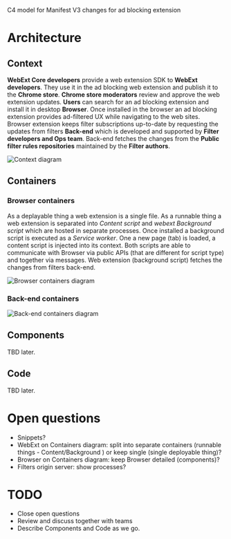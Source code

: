 C4 model for Manifest V3 changes for ad blocking extension

# Architecture

## Context

**WebExt Core developers** provide a web extension SDK to **WebExt developers**. They use it in the ad blocking web extension and publish it to the **Chrome store**. **Chrome store moderators** review and approve the web extension updates. **Users** can search for an ad blocking extension and install it in desktop **Browser**. Once installed in the browser an ad blocking extension provides ad-filtered UX while navigating to the web sites. Browser extension keeps filter subscriptions up-to-date by requesting the updates from filters **Back-end** which is developed and supported by **Filter developers and Ops team**. Back-end fetches the changes from the **Public filter rules repositories** maintained by the **Filter authors**.

![Context diagram](https://www.plantuml.com/plantuml/proxy?cache=no&src=https://raw.githubusercontent.com/4ntoine/mv3_spec_c4/master/context.txt)

## Containers

### Browser containers

As a deplayable thing a web extension is a single file. As a runnable thing a web extension is separated into *Content script* and *webext Background script* which are hosted in separate processes. Once installed a background script is executed as a *Service worker*. One a new page (tab) is loaded, a content script is injected into its context. Both scripts are able to communicate with Browser via public APIs (that are different for script type) and together via messages. Web extension (background script) fetches the changes from filters back-end.

![Browser containers diagram](https://www.plantuml.com/plantuml/proxy?cache=no&src=https://raw.githubusercontent.com/4ntoine/mv3_spec_c4/master/containers_browser.txt)

### Back-end containers

![Back-end containers diagram](https://www.plantuml.com/plantuml/proxy?cache=no&src=https://raw.githubusercontent.com/4ntoine/mv3_spec_c4/master/containers_backend.txt)

## Components

TBD later.

## Code

TBD later.

# Open questions

* Snippets?
* WebExt on Containers diagram: split into separate containers (runnable things - Content/Background ) or keep single (single deployable thing)?
* Browser on Containers diagram: keep Browser detailed (components)?
* Filters origin server: show processes?

# TODO

* Close open questions
* Review and discuss together with teams
* Describe Components and Code as we go.